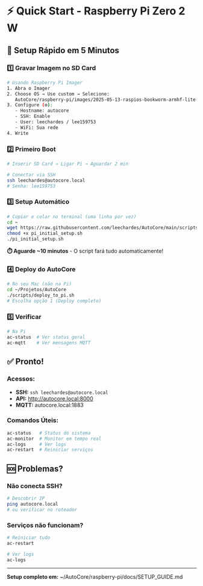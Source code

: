 # ⚡ Quick Start - Raspberry Pi Zero 2 W

## 🎯 Setup Rápido em 5 Minutos

### 1️⃣ Gravar Imagem no SD Card

```bash
# Usando Raspberry Pi Imager
1. Abra o Imager
2. Choose OS → Use custom → Selecione: 
   AutoCore/raspberry-pi/images/2025-05-13-raspios-bookworm-armhf-lite.img.xz
3. Configure (⚙️):
   - Hostname: autocore
   - SSH: Enable
   - User: leechardes / lee159753
   - WiFi: Sua rede
4. Write
```

### 2️⃣ Primeiro Boot

```bash
# Inserir SD Card → Ligar Pi → Aguardar 2 min

# Conectar via SSH
ssh leechardes@autocore.local
# Senha: lee159753
```

### 3️⃣ Setup Automático

```bash
# Copiar e colar no terminal (uma linha por vez)
cd ~
wget https://raw.githubusercontent.com/leechardes/AutoCore/main/scripts/pi_initial_setup.sh
chmod +x pi_initial_setup.sh
./pi_initial_setup.sh
```

**⏱️ Aguarde ~10 minutos** - O script fará tudo automaticamente!

### 4️⃣ Deploy do AutoCore

```bash
# No seu Mac (não na Pi)
cd ~/Projetos/AutoCore
./scripts/deploy_to_pi.sh
# Escolha opção 1 (Deploy completo)
```

### 5️⃣ Verificar

```bash
# Na Pi
ac-status  # Ver status geral
ac-mqtt    # Ver mensagens MQTT
```

## ✅ Pronto!

### Acessos:
- **SSH:** `ssh leechardes@autocore.local`
- **API:** http://autocore.local:8000
- **MQTT:** autocore.local:1883

### Comandos Úteis:
```bash
ac-status   # Status do sistema
ac-monitor  # Monitor em tempo real
ac-logs     # Ver logs
ac-restart  # Reiniciar serviços
```

## 🆘 Problemas?

### Não conecta SSH?
```bash
# Descobrir IP
ping autocore.local
# ou verificar no roteador
```

### Serviços não funcionam?
```bash
# Reiniciar tudo
ac-restart

# Ver logs
ac-logs
```

---
**Setup completo em:** ~/AutoCore/raspberry-pi/docs/SETUP_GUIDE.md